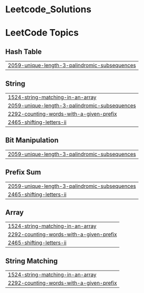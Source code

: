 # Leetcode_Solutions
<!---LeetCode Topics Start-->
# LeetCode Topics
## Hash Table
|  |
| ------- |
| [2059-unique-length-3-palindromic-subsequences](https://github.com/Pratul-1443/Leetcode_Solutions/tree/master/2059-unique-length-3-palindromic-subsequences) |
## String
|  |
| ------- |
| [1524-string-matching-in-an-array](https://github.com/Pratul-1443/Leetcode_Solutions/tree/master/1524-string-matching-in-an-array) |
| [2059-unique-length-3-palindromic-subsequences](https://github.com/Pratul-1443/Leetcode_Solutions/tree/master/2059-unique-length-3-palindromic-subsequences) |
| [2292-counting-words-with-a-given-prefix](https://github.com/Pratul-1443/Leetcode_Solutions/tree/master/2292-counting-words-with-a-given-prefix) |
| [2465-shifting-letters-ii](https://github.com/Pratul-1443/Leetcode_Solutions/tree/master/2465-shifting-letters-ii) |
## Bit Manipulation
|  |
| ------- |
| [2059-unique-length-3-palindromic-subsequences](https://github.com/Pratul-1443/Leetcode_Solutions/tree/master/2059-unique-length-3-palindromic-subsequences) |
## Prefix Sum
|  |
| ------- |
| [2059-unique-length-3-palindromic-subsequences](https://github.com/Pratul-1443/Leetcode_Solutions/tree/master/2059-unique-length-3-palindromic-subsequences) |
| [2465-shifting-letters-ii](https://github.com/Pratul-1443/Leetcode_Solutions/tree/master/2465-shifting-letters-ii) |
## Array
|  |
| ------- |
| [1524-string-matching-in-an-array](https://github.com/Pratul-1443/Leetcode_Solutions/tree/master/1524-string-matching-in-an-array) |
| [2292-counting-words-with-a-given-prefix](https://github.com/Pratul-1443/Leetcode_Solutions/tree/master/2292-counting-words-with-a-given-prefix) |
| [2465-shifting-letters-ii](https://github.com/Pratul-1443/Leetcode_Solutions/tree/master/2465-shifting-letters-ii) |
## String Matching
|  |
| ------- |
| [1524-string-matching-in-an-array](https://github.com/Pratul-1443/Leetcode_Solutions/tree/master/1524-string-matching-in-an-array) |
| [2292-counting-words-with-a-given-prefix](https://github.com/Pratul-1443/Leetcode_Solutions/tree/master/2292-counting-words-with-a-given-prefix) |
<!---LeetCode Topics End-->